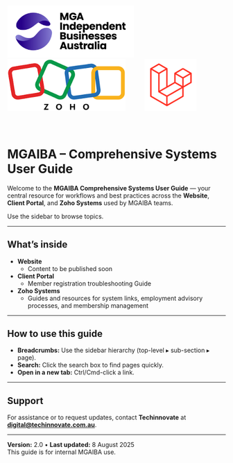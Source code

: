 <!-- Logos side by side with same height -->
<p>
  <img src="./assets/images/logo/mga-logo.png" alt="MGAIBA Company Logo" height="120" style="margin-right: 40px;" />
  <img src="./assets/images/logo/zoho-logo.png" alt="Zoho Product Logo" height="120" style="margin-right: 40px;" />
  <img src="./assets/images/logo/laravel-logo.png" alt="Laravel Logo" height="120" />
</p>

<div style="margin-bottom: 80px"></div>

# MGAIBA – Comprehensive Systems User Guide

Welcome to the **MGAIBA Comprehensive Systems User Guide** — your central resource for workflows and best practices across the **Website**, **Client Portal**, and **Zoho Systems** used by MGAIBA teams.

Use the sidebar to browse topics.

---

## What’s inside

- **Website**
  - Content to be published soon
- **Client Portal**
  - Member registration troubleshooting Guide
- **Zoho Systems**
  - Guides and resources for system links, employment advisory processes, and membership management

---

## How to use this guide

- **Breadcrumbs:** Use the sidebar hierarchy (top-level ▸ sub-section ▸ page).
- **Search:** Click the search box to find pages quickly.
- **Open in a new tab:** Ctrl/Cmd-click a link.

---

## Support

For assistance or to request updates, contact **Techinnovate** at  
**digital@techinnovate.com.au**.

---

**Version:** 2.0 • **Last updated:** 8 August 2025  
This guide is for internal MGAIBA use.
